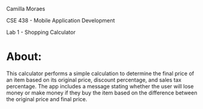 Camilla Moraes

CSE 438 - Mobile Application Development

Lab 1 - Shopping Calculator

# About: #
This calculator performs a simple calculation to determine the final price of an item based on its original price, discount percentage, and sales tax percentage. The app includes a message stating whether the user will lose money or make money if they buy the item based on the difference between the original price and final price. 
